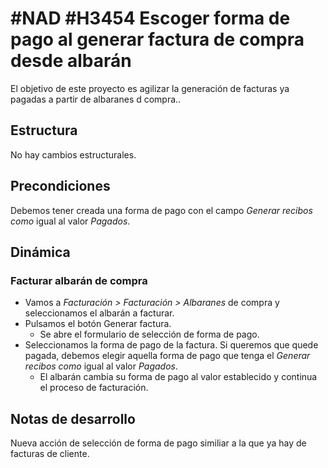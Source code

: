# #NAD #H3454 Escoger forma de pago al generar factura de compra desde albarán

El objetivo de este proyecto es agilizar la generación de facturas ya pagadas a partir de albaranes d compra..


## Estructura
No hay cambios estructurales.

## Precondiciones
Debemos tener creada una forma de pago con el campo *Generar recibos como* igual al valor *Pagados*.

## Dinámica

### Facturar albarán de compra

* Vamos a *Facturación > Facturación > Albaranes* de compra y seleccionamos el albarán a facturar.
* Pulsamos el botón Generar factura.
    * Se abre el formulario de selección de forma de pago.
* Seleccionamos la forma de pago de la factura. Si queremos que quede pagada, debemos elegir aquella forma de pago que tenga el *Generar recibos como* igual al valor *Pagados*.
    * El albarán cambia su forma de pago al valor establecido y continua el proceso de facturación.

## Notas de desarrollo
Nueva acción de selección de forma de pago similiar a la que ya hay de facturas de cliente.
